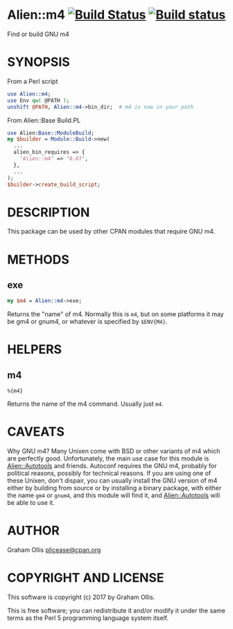 # Alien::m4 [![Build Status](https://secure.travis-ci.org/Perl5-Alien/Alien-m4.png)](http://travis-ci.org/Perl5-Alien/Alien-m4) [![Build status](https://ci.appveyor.com/api/projects/status/9jynihn7ute6pf8m/branch/master?svg=true)](https://ci.appveyor.com/project/plicease/Alien-m4/branch/master)

Find or build GNU m4

# SYNOPSIS

From a Perl script

```perl
use Alien::m4;
use Env qw( @PATH );
unshift @PATH, Alien::m4->bin_dir;  # m4 is now in your path
```

From Alien::Base Build.PL

```perl
use Alien:Base::ModuleBuild;
my $builder = Module::Build->new(
  ...
  alien_bin_requires => {
    'Alien::m4' => '0.07',
  },
  ...
);
$builder->create_build_script;
```

# DESCRIPTION

This package can be used by other CPAN modules that require GNU m4.

# METHODS

## exe

```perl
my $m4 = Alien::m4->exe;
```

Returns the "name" of m4.  Normally this is `m4`, but on some platforms
it may be gm4 or gnum4, or whatever is specified by `$ENV{M4}`.

# HELPERS

## m4

```
%{m4}
```

Returns the name of the m4 command.  Usually just `m4`.

# CAVEATS

Why GNU m4?  Many Unixen come with BSD or other variants of m4 which are
perfectly good.  Unfortunately, the main use case for this module is
[Alien::Autotools](https://metacpan.org/pod/Alien::Autotools) and friends.  Autoconf requires the GNU m4, probably
for political reasons, possibly for technical reasons.  If you are using
one of these Unixen, don't dispair, you can usually install the GNU
version of m4 either by building from source or by installing a binary
package, with either the name `gm4` or `gnum4`, and this module will
find it, and [Alien::Autotools](https://metacpan.org/pod/Alien::Autotools) will be able to use it.

# AUTHOR

Graham Ollis <plicease@cpan.org>

# COPYRIGHT AND LICENSE

This software is copyright (c) 2017 by Graham Ollis.

This is free software; you can redistribute it and/or modify it under
the same terms as the Perl 5 programming language system itself.
